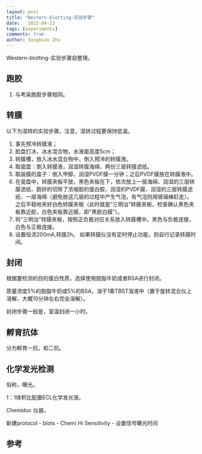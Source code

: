 ```yaml
---
layout: post
title: "Western-blotting-实验步骤"
date:   2022-04-23
tags: [experiments]
comments: true
author: Songbiao Zhu
---
```


Western-blotting-实验步骤自整理。

<!-- more -->

## 跑胶

1. 与考染跑胶步骤相同。

## 转膜

以下为湿转的实验步骤。注意，湿转过程要保持低温。

1. 事先预冷转膜液；
2.  脸盘打冰，冰水混合物，水液面高度5cm；
3. 转膜槽，放入冰水混合物中，倒入预冷的转膜液。
4. 取瓷盘：倒入转膜液，润湿转膜海绵、两份三层转膜滤纸。
5. 取装膜的盒子：倒入甲醇，润湿PVDF膜一分钟；之后PVDF膜放在转膜液中。
6. 在瓷盘中，转膜夹板平放，黑色夹板在下，依次放上一层海绵、润湿的三层转膜滤纸、跑好的切除了浓缩胶的蛋白胶、润湿的PVDF膜、润湿的三层转膜滤纸、一层海绵（避免放这几层的过程中产生气泡，有气泡则用玻璃棒赶走）。之后平稳地夹好白色转膜夹板（此时就是“三明治”转膜夹板，检查确认黑色夹板靠近胶，白色夹板靠近膜，即“黑胶白膜”）。
7. 将“三明治”转膜夹板，按照正负极对应关系放入转膜槽中。黑色与负极连接，白色与正极连接。
8. 设置恒流200mA,转膜2h。 如果转膜仪没有定时停止功能，则自行记录转膜时间。

## 封闭

根据要检测的目的蛋白性质，选择使用脱脂牛奶或者BSA进行封闭。

质量浓度5%的脱脂牛奶或5%的BSA，溶于1乘TBST溶液中（置于旋转混合仪上溶解，大概10分钟左右完全溶解）。

封闭步骤一般是，室温封闭一小时。

## 孵育抗体

分为孵育一抗，和二抗。

## 化学发光检测

俗称，曝光。

1：1体积比配置ECL化学发光液。

Chemidoc 仪器，

新建protocol -  blots - Chemi Hi  Sensitivity - 设置信号曝光时间

## 参考



